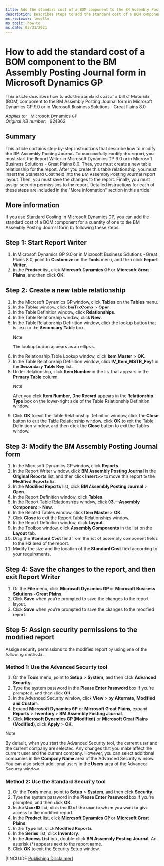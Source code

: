 ```yaml
---
title: Add the standard cost of a BOM component to the BM Assembly Posting Journal form in Microsoft Dynamics GP
description: Describes steps to add the standard cost of a BOM component to the BM Assembly Posting Journal form in Microsoft Dynamics GP.
ms.reviewer: lmuelle
ms.topic: how-to
ms.date: 03/31/2021
---
```

# How to add the standard cost of a BOM component to the BM Assembly Posting Journal form in Microsoft Dynamics GP

This article describes how to add the standard cost of a Bill of Materials (BOM) component to the BM Assembly Posting Journal form in Microsoft Dynamics GP 9.0 or in Microsoft Business Solutions - Great Plains 8.0.

_Applies to:_ &nbsp; Microsoft Dynamics GP  
_Original KB number:_ &nbsp; 924862

## Summary

This article contains step-by-step instructions that describe how to modify the BM Assembly Posting Journal. To successfully modify this report, you must start the Report Writer in Microsoft Dynamics GP 9.0 or in Microsoft Business Solutions - Great Plains 8.0. Then, you must create a new table relationship for the report. After you create this table relationship, you must insert the Standard Cost field into the BM Assembly Posting Journal report layout. Then, you must save the changes to the report. Finally, you must assign security permissions to the report. Detailed instructions for each of these steps are included in the "More information" section in this article.

## More information

If you use Standard Costing in Microsoft Dynamics GP, you can add the standard cost of a BOM component for a quantity of one to the BM Assembly Posting Journal form by following these steps.

## Step 1: Start Report Writer

1. In Microsoft Dynamics GP 9.0 or in Microsoft Business Solutions - Great Plains 8.0, point to **Customize** on the **Tools** menu, and then click **Report Writer**.
1. In the **Product** list, click **Microsoft Dynamics GP** or **Microsoft Great Plains**, and then click **OK**.

## Step 2: Create a new table relationship

1. In the Microsoft Dynamics GP window, click **Tables** on the **Tables** menu.
1. In the Tables window, click **bmTrxComp** > **Open**.
1. In the Table Definition window, click **Relationships**.
1. In the Table Relationship window, click **New**.
1. In the Table Relationship Definition window, click the lookup button that is next to the **Secondary Table** box.
    > [!NOTE]
    > The lookup button appears as an ellipsis.
1. In the Relationship Table Lookup window, click **Item Master** > **OK**.
1. In the Table Relationship Definition window, click **IV_Item_MSTR_Key1** in the **Secondary Table Key** list.
1. Under Relationship, click **Item Number** in the list that appears in the **Primary Table** column.
    > [!NOTE]
    > After you click **Item Number**, **One Record** appears in the **Relationship Type** box on the lower-right side of the Table Relationship Definition window.
1. Click **OK** to exit the Table Relationship Definition window, click the **Close** button to exit the Table Relationship window, click **OK** to exit the Table Definition window, and then click the **Close** button to exit the Tables window.

## Step 3: Modify the BM Assembly Posting Journal form

1. In the Microsoft Dynamics GP window, click **Reports**.
1. In the Report Writer window, click **BM Assembly Posting Journal** in the **Original Reports** list, and then click **Insert>>** to move this report to the **Modified Reports** list.
1. In the **Modified Reports** list, click **BM Assembly Posting Journal** > **Open**.
1. In the Report Definition window, click **Tables**.
1. In the Report Table Relationships window, click **03.--Assembly Component** > **New**.
1. In the Related Tables window, click **Item Master** > **OK**.
1. Click **Close** to exit the Report Table Relationships window.
1. In the Report Definition window, click **Layout**.
1. In the Toolbox window, click **Assembly Components** in the list on the **Layout** tab.
1. Drag the **Standard Cost** field from the list of assembly component fields to the **H2** area of the report.
1. Modify the size and the location of the **Standard Cost** field according to your requirements.

## Step 4: Save the changes to the report, and then exit Report Writer

1. On the **File** menu, click **Microsoft Dynamics GP** or **Microsoft Business Solutions - Great Plains**.
1. Click **Save** when you're prompted to save the changes to the report layout.
1. Click **Save** when you're prompted to save the changes to the modified report.

## Step 5: Assign security permissions to the modified report

Assign security permissions to the modified report by using one of the following methods.

### Method 1: Use the Advanced Security tool

1. On the **Tools** menu, point to **Setup** > **System**, and then click **Advanced Security**.
1. Type the system password in the **Please Enter Password** box if you're prompted, and then click **OK**.
1. In the Advanced Security window, click **View** > **by Alternate, Modified and Custom**.
1. Expand **Microsoft Dynamics GP** or **Microsoft Great Plains**, expand **Reports** > **Inventory** > **BM Assembly Posting Journal**.
1. Click **Microsoft Dynamics GP (Modified)** or **Microsoft Great Plains (Modified)**, click **Apply** > **OK**.

> [!NOTE]
> By default, when you start the Advanced Security tool, the current user and the current company are selected. Any changes that you make affect the current user and the current company. However, you can select additional companies in the **Company Name** area of the Advanced Security window. You can also select additional users in the **Users** area of the Advanced Security window.

### Method 2: Use the Standard Security tool

1. On the **Tools** menu, point to **Setup** > **System**, and then click **Security**.
1. Type the system password in the **Please Enter Password** box if you're prompted, and then click **OK**.
1. In the **User ID** list, click the ID of the user to whom you want to give access to the modified report.
1. In the **Product** list, click **Microsoft Dynamics GP** or **Microsoft Great Plains**.
1. In the **Type** list, click **Modified Reports**.
1. In the **Series** list, click **Inventory**.
1. In the **Access List** box, double-click **BM Assembly Posting Journal**. An asterisk (*) appears next to the report name.
1. Click **OK** to exit the Security Setup window.

[!INCLUDE [Publishing Disclaimer](../../includes/publishing-disclaimer.md)]
